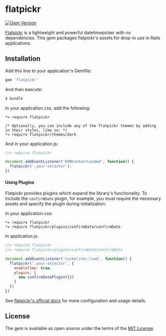 # flatpickr

[![Gem Version](https://badge.fury.io/rb/flatpickr.svg)](https://badge.fury.io/rb/flatpickr)

[Flatpickr](https://github.com/flatpickr/flatpickr) is a lightweight and powerful datetimepicker with no dependencies. This gem packages flatpickr's assets for drop-in use in Rails applications.

## Installation

Add this line to your application's Gemfile:

```ruby
gem 'flatpickr'
```

And then execute:

```bash
$ bundle
```

In your application.css, add the following:

```
*= require flatpickr

/* Optionally, you can include any of the flatpickr themes by adding in their styles, like so: */
*= require flatpickr/themes/dark
```

And in your application.js:

```js
//= require flatpickr

document.addEventListener('DOMContentLoaded', function() {
  flatpickr('.your-selector');
})
```

#### Using Plugins

Flatpickr provides plugins which expand the library's functionality. To include the `confirmDate` plugin, for example, you must require the necessary assets and specify the plugin during initialization:

In your application.css:
```
*= require flatpickr
*= require flatpickr/plugins/confirmDate/confirmDate
```

In application.js:
```js
//= require flatpickr
//= require flatpickr/plugins/confirmDate/confirmDate

document.addEventListener('turbolinks:load', function() {
  flatpickr('.your-selector', {
    enableTime: true,
    plugins: [
      new confirmDatePlugin({})
    ]
  })
})
```

See [flatpickr's official docs](https://flatpickr.js.org/) for more configuration and usage details.

## License

The gem is available as open source under the terms of the [MIT License](http://opensource.org/licenses/MIT).
